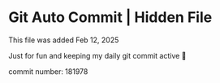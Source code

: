 # Git Auto Commit | Hidden File

This file was added Feb 12, 2025

Just for fun and keeping my daily git commit active 🤪

commit number: 181978
